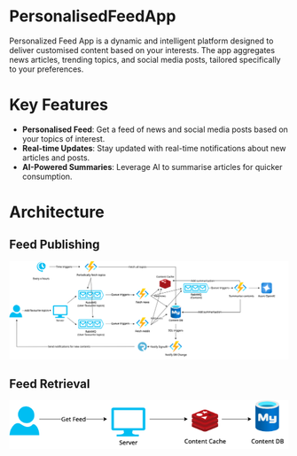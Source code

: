 # PersonalisedFeedApp

Personalized Feed App is a dynamic and intelligent platform designed to deliver customised content based on your interests. The app aggregates news articles, trending topics, and social media posts, tailored specifically to your preferences.

# Key Features
* **Personalised Feed**: Get a feed of news and social media posts based on your topics of interest.
* **Real-time Updates**: Stay updated with real-time notifications about new articles and posts.
* **AI-Powered Summaries**: Leverage AI to summarise articles for quicker consumption.

# Architecture

## Feed Publishing
![](https://github.com/quocthanhp/PersonalisedFeedApp/blob/main/docs/Architecture/PublishFeed.png)

## Feed Retrieval
![](https://github.com/quocthanhp/PersonalisedFeedApp/blob/main/docs/Architecture/GetFeed.png)
  
